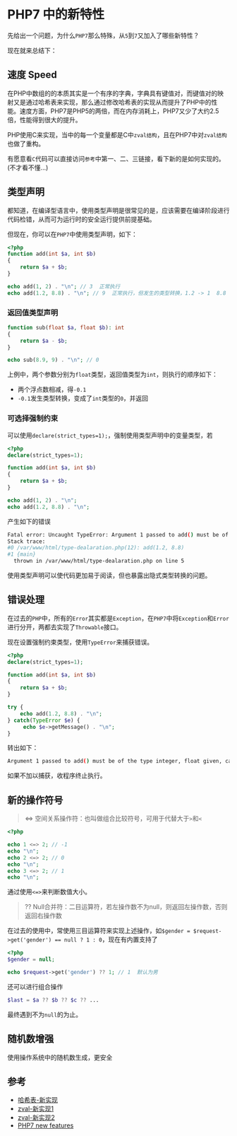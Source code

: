 # PHP7 中的新特性

先给出一个问题，为什么`PHP7`那么特殊，从`5`到`7`又加入了哪些新特性？

现在就来总结下：

## 速度 Speed

在PHP中数组的的本质其实是一个有序的字典，字典具有键值对，而键值对的映射又是通过哈希表来实现，那么通过修改哈希表的实现从而提升了PHP中的性能。速度方面，PHP7是PHP5的两倍，而在内存消耗上，PHP7又少了大约2.5倍，性能得到很大的提升。

PHP使用C来实现，当中的每一个变量都是C中`zval结构`，且在PHP7中对`zval结构`也做了重构。

有愿意看`C`代码可以直接访问`参考`中第一、二、三链接，看下新的是如何实现的。(不才看不懂...)


## 类型声明

都知道，在编译型语言中，使用类型声明是很常见的是，应该需要在编译阶段进行代码检错，从而可为运行时的安全运行提供前提基础。

但现在，你可以在`PHP7`中使用类型声明，如下：

```php
<?php
function add(int $a, int $b)
{
    return $a + $b;
}

echo add(1, 2) . "\n"; // 3  正常执行
echo add(1.2, 8.8) . "\n"; // 9  正常执行，但发生的类型转换，1.2 -> 1  8.8 -> 8 

```

### 返回值类型声明

```php
function sub(float $a, float $b): int
{
    return $a - $b;
}

echo sub(8.9, 9) . "\n"; // 0
```

上例中，两个参数分别为`float`类型，返回值类型为`int`，则执行的顺序如下：

* 两个浮点数相减，得`-0.1`
* `-0.1`发生类型转换，变成了`int`类型的`0`，并返回

### 可选择强制约束

可以使用`declare(strict_types=1);`，强制使用类型声明中的变量类型，若

```php
<?php
declare(strict_types=1);

function add(int $a, int $b)
{
    return $a + $b;
}

echo add(1, 2) . "\n";
echo add(1.2, 8.8) . "\n";
```

产生如下的错误

```bash
Fatal error: Uncaught TypeError: Argument 1 passed to add() must be of the type integer, float given, called in /var/www/html/type-dealaration.php on line 12 and defined in /var/www/html/type-dealaration.php:5
Stack trace:
#0 /var/www/html/type-dealaration.php(12): add(1.2, 8.8)
#1 {main}
  thrown in /var/www/html/type-dealaration.php on line 5
```

使用类型声明可以使代码更加易于阅读，但也暴露出隐式类型转换的问题。

## 错误处理

在过去的`PHP`中，所有的`Error`其实都是`Exception`，在`PHP7`中将`Exception`和`Error`进行分开，两都去实现了`Throwable`接口。

现在设置强制约束类型，使用`TypeError`来捕获错误。

```php
<?php
declare(strict_types=1);

function add(int $a, int $b)
{
    return $a + $b;
}

try {
    echo add(1.2, 8.8) . "\n";
} catch(TypeError $e) {
     echo $e->getMessage() . "\n";
}

```

转出如下：

```bash
Argument 1 passed to add() must be of the type integer, float given, called in /var/www/html/type-dealaration-error.php on line 10
```

如果不加以捕获，收程序终止执行。

## 新的操作符号

> <=> 空间关系操作符：也叫做组合比较符号，可用于代替大于`>`和`<`

```php
<?php

echo 1 <=> 2; // -1
echo "\n";
echo 2 <=> 2; // 0
echo "\n";
echo 3 <=> 2; // 1
echo "\n";
```

通过使用`<=>`来判断数值大小。


> ?? Null合并符：二目运算符，若左操作数不为null，则返回左操作数，否则返回右操作数

在过去的使用中，常使用三目运算符来实现上述操作，如`$gender = $request->get('gender') == null ? 1 : 0`，现在有内置支持了

```php
<?php
$gender = null;

echo $request->get('gender') ?? 1; // 1  默认为男
```

还可以进行组合操作

```php
$last = $a ?? $b ?? $c ?? ...
```

最终遇到不为`null`的为止。

## 随机数增强

使用操作系统中的随机数生成，更安全

## 参考

* [哈希表-新实现](http://nikic.github.io/2014/12/22/PHPs-new-hashtable-implementation.html)
* [zval-新实现1](http://nikic.github.io/2015/05/05/Internal-value-representation-in-PHP-7-part-1.html)
* [zval-新实现2](http://nikic.github.io/2015/06/19/Internal-value-representation-in-PHP-7-part-2.html)
* [PHP7 new features](http://blog.teamtreehouse.com/5-new-features-php-7)
